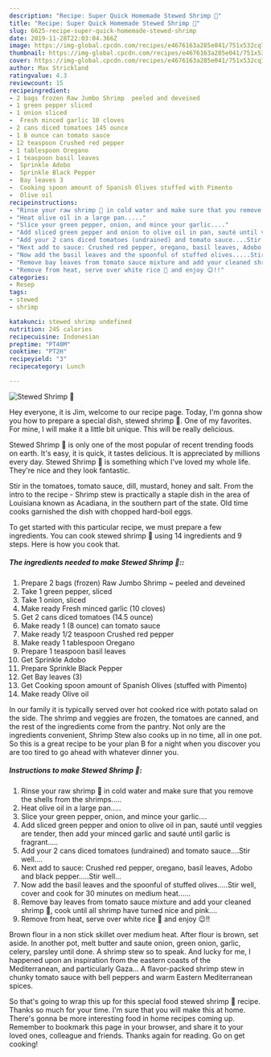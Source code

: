 ```yaml
---
description: "Recipe: Super Quick Homemade Stewed Shrimp 🍤"
title: "Recipe: Super Quick Homemade Stewed Shrimp 🍤"
slug: 6625-recipe-super-quick-homemade-stewed-shrimp
date: 2019-11-28T22:03:04.366Z
image: https://img-global.cpcdn.com/recipes/e4676163a285e041/751x532cq70/stewed-shrimp-🍤-recipe-main-photo.jpg
thumbnail: https://img-global.cpcdn.com/recipes/e4676163a285e041/751x532cq70/stewed-shrimp-🍤-recipe-main-photo.jpg
cover: https://img-global.cpcdn.com/recipes/e4676163a285e041/751x532cq70/stewed-shrimp-🍤-recipe-main-photo.jpg
author: Max Strickland
ratingvalue: 4.3
reviewcount: 15
recipeingredient:
- 2 bags frozen Raw Jumbo Shrimp  peeled and deveined
- 1 green pepper sliced
- 1 onion sliced
-  Fresh minced garlic 10 cloves
- 2 cans diced tomatoes 145 ounce
- 1 8 ounce can tomato sauce
- 12 teaspoon Crushed red pepper
- 1 tablespoon Oregano
- 1 teaspoon basil leaves
-  Sprinkle Adobo
-  Sprinkle Black Pepper
-  Bay leaves 3
-  Cooking spoon amount of Spanish Olives stuffed with Pimento
-  Olive oil
recipeinstructions:
- "Rinse your raw shrimp 🍤 in cold water and make sure that you remove the shells from the shrimps....."
- "Heat olive oil in a large pan....."
- "Slice your green pepper, onion, and mince your garlic...."
- "Add sliced green pepper and onion to olive oil in pan, sauté until veggies are tender, then add your minced garlic and sauté until garlic is fragrant....."
- "Add your 2 cans diced tomatoes (undrained) and tomato sauce....Stir well...."
- "Next add to sauce: Crushed red pepper, oregano, basil leaves, Adobo and black pepper.....Stir well..."
- "Now add the basil leaves and the spoonful of stuffed olives.....Stir well, cover and cook for 30 minutes on medium heat......"
- "Remove bay leaves from tomato sauce mixture and add your cleaned shrimp 🍤, cook until all shrimp have turned nice and pink...."
- "Remove from heat, serve over white rice 🍚 and enjoy 😉!!"
categories:
- Resep
tags:
- stewed
- shrimp

katakunci: stewed shrimp undefined
nutrition: 245 calories
recipecuisine: Indonesian
preptime: "PT40M"
cooktime: "PT2H"
recipeyield: "3"
recipecategory: Lunch

---
```



![Stewed Shrimp 🍤](https://img-global.cpcdn.com/recipes/e4676163a285e041/751x532cq70/stewed-shrimp-🍤-recipe-main-photo.jpg)

Hey everyone, it is Jim, welcome to our recipe page. Today, I'm gonna show you how to prepare a special dish, stewed shrimp 🍤. One of my favorites. For mine, I will make it a little bit unique. This will be really delicious.

Stewed Shrimp 🍤 is only one of the most popular of recent trending foods on earth. It's easy, it is quick, it tastes delicious. It is appreciated by millions every day. Stewed Shrimp 🍤 is something which I've loved my whole life. They're nice and they look fantastic.

Stir in the tomatoes, tomato sauce, dill, mustard, honey and salt. From the intro to the recipe - Shrimp stew is practically a staple dish in the area of Louisiana known as Acadiana, in the southern part of the state. Old time cooks garnished the dish with chopped hard-boil eggs.


To get started with this particular recipe, we must prepare a few ingredients. You can cook stewed shrimp 🍤 using 14 ingredients and 9 steps. Here is how you cook that.

##### The ingredients needed to make Stewed Shrimp 🍤::

1. Prepare 2 bags (frozen) Raw Jumbo Shrimp ~ peeled and deveined
1. Take 1 green pepper, sliced
1. Take 1 onion, sliced
1. Make ready  Fresh minced garlic (10 cloves)
1. Get 2 cans diced tomatoes (14.5 ounce)
1. Make ready 1 (8 ounce) can tomato sauce
1. Make ready 1/2 teaspoon Crushed red pepper
1. Make ready 1 tablespoon Oregano
1. Prepare 1 teaspoon basil leaves
1. Get  Sprinkle Adobo
1. Prepare  Sprinkle Black Pepper
1. Get  Bay leaves (3)
1. Get  Cooking spoon amount of Spanish Olives (stuffed with Pimento)
1. Make ready  Olive oil


In our family it is typically served over hot cooked rice with potato salad on the side. The shrimp and veggies are frozen, the tomatoes are canned, and the rest of the ingredients come from the pantry. Not only are the ingredients convenient, Shrimp Stew also cooks up in no time, all in one pot. So this is a great recipe to be your plan B for a night when you discover you are too tired to go ahead with whatever dinner you. 

##### Instructions to make Stewed Shrimp 🍤:

1. Rinse your raw shrimp 🍤 in cold water and make sure that you remove the shells from the shrimps.....
1. Heat olive oil in a large pan.....
1. Slice your green pepper, onion, and mince your garlic....
1. Add sliced green pepper and onion to olive oil in pan, sauté until veggies are tender, then add your minced garlic and sauté until garlic is fragrant.....
1. Add your 2 cans diced tomatoes (undrained) and tomato sauce....Stir well....
1. Next add to sauce: Crushed red pepper, oregano, basil leaves, Adobo and black pepper.....Stir well...
1. Now add the basil leaves and the spoonful of stuffed olives.....Stir well, cover and cook for 30 minutes on medium heat......
1. Remove bay leaves from tomato sauce mixture and add your cleaned shrimp 🍤, cook until all shrimp have turned nice and pink....
1. Remove from heat, serve over white rice 🍚 and enjoy 😉!!


Brown flour in a non stick skillet over medium heat. After flour is brown, set aside. In another pot, melt butter and saute onion, green onion, garlic, celery, parsley until done. A shrimp stew so to speak. And lucky for me, I happened upon an inspiration from the eastern coasts of the Mediterranean, and particularly Gaza… A flavor-packed shrimp stew in chunky tomato sauce with bell peppers and warm Eastern Mediterranean spices. 

So that's going to wrap this up for this special food stewed shrimp 🍤 recipe. Thanks so much for your time. I'm sure that you will make this at home. There's gonna be more interesting food in home recipes coming up. Remember to bookmark this page in your browser, and share it to your loved ones, colleague and friends. Thanks again for reading. Go on get cooking!
